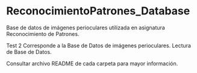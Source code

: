 # ReconocimientoPatrones_Database
Base de datos de imágenes perioculares utilizada en asignatura Reconocimiento de Patrones.


Test 2 Corresponde a la Base de Datos de imágenes perioculares.
Lectura de Base de Datos.

Consultar archivo README de cada carpeta para mayor información.
